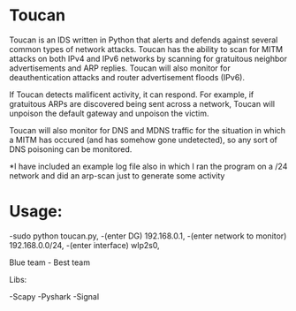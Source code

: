 # Toucan

Toucan is an IDS written in Python that alerts and defends against several common types of network attacks. Toucan has the ability to scan for MITM attacks on both IPv4 and IPv6 networks by scanning for gratuitous neighbor advertisements and ARP replies. Toucan will also monitor for deauthentication attacks and router advertisement floods (IPv6). 

If Toucan detects malificent activity, it can respond. For example, if gratuitous ARPs are discovered being sent across a network, Toucan will unpoison the default gateway and unpoison the victim. 

Toucan will also monitor for DNS and MDNS traffic for the situation in which a MITM has occured (and has somehow gone undetected), so any sort of DNS poisoning can be monitored.

*I have included an example log file also in which I ran the program on a /24 network and did an arp-scan just to generate some activity

# Usage:
-sudo python toucan.py, 
-(enter DG) 192.168.0.1, 
-(enter network to monitor) 192.168.0.0/24, 
-(enter interface) wlp2s0, 

Blue team - Best team

Libs:

-Scapy
-Pyshark
-Signal
